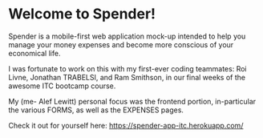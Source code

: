 # Welcome to Spender!

Spender is a mobile-first web application mock-up intended to help you manage your money expenses and become more conscious of your economical life.

I was fortunate to work on this with my first-ever coding teammates: Roi Livne, Jonathan TRABELSI, and Ram Smithson, in our final weeks of the awesome ITC bootcamp course.

My (me- Alef Lewitt) personal focus was the frontend portion, in-particular the various FORMS, as well as the EXPENSES pages.

Check it out for yourself here: https://spender-app-itc.herokuapp.com/
